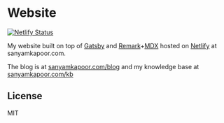 # Website

[![Netlify Status](https://api.netlify.com/api/v1/badges/a4d150b7-d5c7-4c6f-ba4b-5eccc2b14fa2/deploy-status)](https://app.netlify.com/sites/sk-kb/deploys)

My website built on top of [Gatsby](https://www.gatsbyjs.org) and [Remark](https://remark.js.org)+[MDX](https://mdxjs.com) hosted on [Netlify](https://www.netlify.com) at sanyamkapoor.com.

The blog is at [sanyamkapoor.com/blog](https://www.sanyamkapoor.com/blog) and my knowledge base at
[sanyamkapoor.com/kb](https://www.sanyamkapoor.com/kb)

## License

MIT
